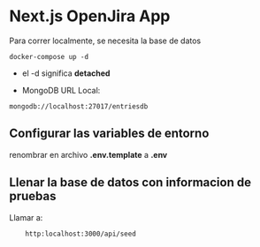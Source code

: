 # Next.js OpenJira App

Para correr localmente, se necesita la base de datos

```
docker-compose up -d
```

- el -d significa **detached**

* MongoDB URL Local:

```
mongodb://localhost:27017/entriesdb
```

## Configurar las variables de entorno

renombrar en archivo **.env.template** a **.env**

## Llenar la base de datos con informacion de pruebas

Llamar a:

```
    http:localhost:3000/api/seed
```
